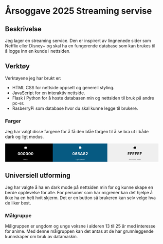 # Årsoggave 2025 Streaming servise

## Beskrivelse
Jeg lager en streaming service. Den er inspirert av lingnenede sider som Netflix eller Disney+ og skal ha en fungerende database som kan brukes til å logge inn en kunde i nettsiden. 

## Verktøy
Verktøyene jeg har brukt er:
- HTML CSS for nettside oppsett og generell styling.  
- JavaScript for en interaktiv nettside. 
- Flask i Python for å hoste databasen min og nettsiden til bruk på andre pc-er.
- RasberryPi som database hvor du skal kunne legge til brukere.

### Farger
Jeg har valgt disse fargene for å få den blåe fargen til å se bra ut i både dark og ligt modus.

![Alt text](colors.png)

## Universiell utforming
Jeg har valgte å ha en dark mode på nettsiden min for og kunne skape en berde opplevelse for alle. 
For personer som har migrener kan det hjelpe å ikke ha en helt hvit skjerm. Det er en button så brukeren kan selv velge hva de liker best.

### Målgruppe
Målgruppen er ungdom og unge voksne i alderen 13 til 25 år med interesse for anime. Med denne målgruppen kan det antas at de har grunnleggende kunnskaper om bruk av datamaskin.